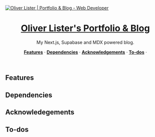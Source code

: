 <a href="https://www.oliverlister.dev/">
  <img alt="Oliver Lister | Portfolio & Blog - Web Developer" src="https://www.oliverlister.dev/readme_blog_teaser.webp">
  <h1 align="center">Oliver Lister's Portfolio & Blog </h1>
</a>

<p align="center">
My Next.js, Supabase and MDX powered blog.
</p>

<p align="center">
  <a href="#features"><strong>Features</strong></a> ·
  <a href="#dependencies"><strong>Dependencies</strong></a> ·
  <a href="#acknowledgements"><strong>Acknowledgements</strong></a> ·
  <a href="#to-dos"><strong>To-dos</strong></a> ·
</p>
<br/>

## Features

## Dependencies

## Acknowledegements

## To-dos
